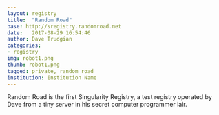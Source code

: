 ```yaml
---
layout: registry
title:  "Random Road"
base: http://sregistry.randomroad.net
date:   2017-08-29 16:54:46
author: Dave Trudgian
categories:
- registry
img: robot1.png
thumb: robot1.png
tagged: private, random road
institution: Institution Name
---
```


Random Road is the first Singularity Registry, a test registry operated by Dave from a tiny server in his secret computer programmer lair.
